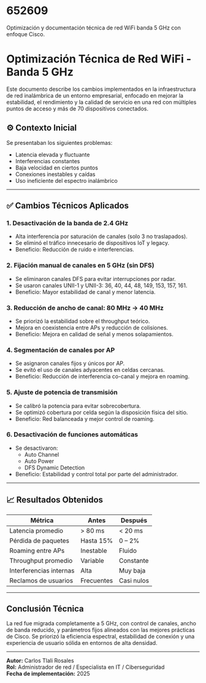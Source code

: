 # 652609
Optimización y documentación técnica de red WiFi banda 5 GHz con enfoque Cisco.
# Optimización Técnica de Red WiFi - Banda 5 GHz

Este documento describe los cambios implementados en la infraestructura de red inalámbrica de un entorno empresarial, enfocado en mejorar la estabilidad, el rendimiento y la calidad de servicio en una red con múltiples puntos de acceso y más de 70 dispositivos conectados.

## ⚙️ Contexto Inicial

Se presentaban los siguientes problemas:
- Latencia elevada y fluctuante
- Interferencias constantes
- Baja velocidad en ciertos puntos
- Conexiones inestables y caídas
- Uso ineficiente del espectro inalámbrico

---

## ✅ Cambios Técnicos Aplicados

### 1. Desactivación de la banda de 2.4 GHz
- Alta interferencia por saturación de canales (solo 3 no traslapados).
- Se eliminó el tráfico innecesario de dispositivos IoT y legacy.
- Beneficio: Reducción de ruido e interferencias.

### 2. Fijación manual de canales en 5 GHz (sin DFS)
- Se eliminaron canales DFS para evitar interrupciones por radar.
- Se usaron canales UNII-1 y UNII-3: 36, 40, 44, 48, 149, 153, 157, 161.
- Beneficio: Mayor estabilidad de canal y menor latencia.

### 3. Reducción de ancho de canal: 80 MHz → 40 MHz
- Se priorizó la estabilidad sobre el throughput teórico.
- Mejora en coexistencia entre APs y reducción de colisiones.
- Beneficio: Mejora en calidad de señal y menos solapamientos.

### 4. Segmentación de canales por AP
- Se asignaron canales fijos y únicos por AP.
- Se evitó el uso de canales adyacentes en celdas cercanas.
- Beneficio: Reducción de interferencia co-canal y mejora en roaming.

### 5. Ajuste de potencia de transmisión
- Se calibró la potencia para evitar sobrecobertura.
- Se optimizó cobertura por celda según la disposición física del sitio.
- Beneficio: Red balanceada y mejor control de roaming.

### 6. Desactivación de funciones automáticas
- Se desactivaron:
  - Auto Channel
  - Auto Power
  - DFS Dynamic Detection
- Beneficio: Estabilidad y control total por parte del administrador.

---

## 📈 Resultados Obtenidos

| Métrica                  | Antes       | Después     |
|--------------------------|-------------|-------------|
| Latencia promedio        | > 80 ms     | < 20 ms     |
| Pérdida de paquetes      | Hasta 15%   | 0 – 2%      |
| Roaming entre APs        | Inestable   | Fluido      |
| Throughput promedio      | Variable    | Constante   |
| Interferencias internas  | Alta        | Muy baja    |
| Reclamos de usuarios     | Frecuentes  | Casi nulos  |

---

##  Conclusión Técnica

La red fue migrada completamente a 5 GHz, con control de canales, ancho de banda reducido, y parámetros fijos alineados con las mejores prácticas de Cisco. Se priorizó la eficiencia espectral, estabilidad de conexión y una experiencia de usuario sólida en entornos de alta densidad.

---

**Autor:** Carlos Tlali Rosales  
**Rol:** Administrador de red / Especialista en IT / Ciberseguridad  
**Fecha de implementación:** 2025
